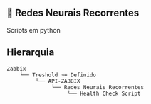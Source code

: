 ## :rocket: Redes Neurais Recorrentes

Scripts em python


## Hierarquia

    Zabbix
        └── Treshold >= Definido
             └── API-ZABBIX
                  └── Redes Neurais Recorrentes
                       └── Health Check Script
